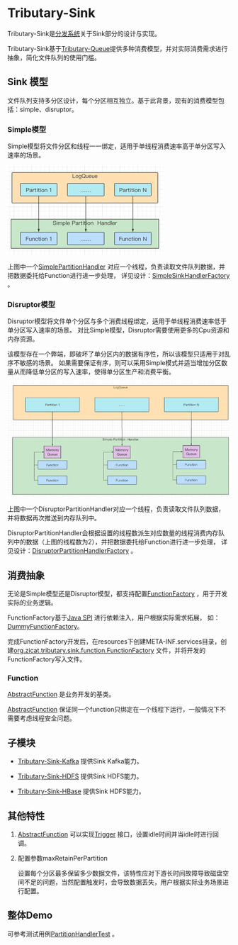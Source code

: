 # Tributary-Sink

Tributary-Sink是[分发系统](../doc/what_is_dispatcher.md)关于Sink部分的设计与实现。

Tributary-Sink基于[Tributary-Queue](../tributary-queue/README.md)提供多种消费模型，并对实际消费需求进行抽象，简化文件队列的使用门槛。

## Sink 模型

文件队列支持多分区设计，每个分区相互独立。基于此背景，现有的消费模型包括：simple、disruptor。

### Simple模型

Simple模型将文件分区和线程一一绑定，适用于单线程消费速率高于单分区写入速率的场景。

![image](../doc/picture/simple_sink_mode.png)

上图中一个[SimplePartitionHandler](tributary-sink-base/src/main/java/org/zicat/tributary/sink/handler/SimplePartitionHandler.java)
对应一个线程，负责读取文件队列数据，并把数据委托给Function进行进一步处理， 详见设计：[SimpleSinkHandlerFactory](
tributary-sink-base/src/main/java/org/zicat/tributary/sink/handler/factory/SimplePartitionHandlerFactory.java)
。

### Disruptor模型

Disruptor模型将文件单个分区与多个消费线程绑定，适用于单线程消费速率低于单分区写入速率的场景。 对比Simple模型，Disruptor需要使用更多的Cpu资源和内存资源。

该模型存在一个弊端，即破坏了单分区内的数据有序性，所以该模型只适用于对乱序不敏感的场景。 如果需要保证有序，则可以采用Simple模式并适当增加分区数量从而降低单分区的写入速率，使得单分区生产和消费平衡。

![image](../doc/picture/disruptor_sink_mode.png)

上图中一个DisruptorPartitionHandler对应一个线程，负责读取文件队列数据，并将数据再次推送到内存队列中。

DisruptorPartitionHandler会根据设置的线程数派生对应数量的线程消费内存队列中的数据（上图的线程数为2），并把数据委托给Function进行进一步处理，
详见设计：[DisruptorPartitionHandlerFactory](tributary-sink-base/src/main/java/org/zicat/tributary/sink/handler/factory/DisruptorPartitionHandlerFactory.java)
。

## 消费抽象

无论是Simple模型还是Disruptor模型，都支持配置[FunctionFactory](tributary-sink-base/src/main/java/org/zicat/tributary/sink/function/FunctionFactory.java)
，用于开发实际的业务逻辑。

FunctionFactory基于[Java SPI](https://www.journaldev.com/31602/java-spi-service-provider-interface-and-serviceloader)
进行依赖注入，用户根据实际需求拓展，
如：[DummyFunctionFactory](tributary-sink-base/src/main/java/org/zicat/tributary/sink/function/DummyFunctionFactory.java)。

完成FunctionFactory开发后，在resources下创建META-INF.services目录，创建[org.zicat.tributary.sink.function.FunctionFactory](tributary-sink-base/src/main/resources/META-INF/services/org.zicat.tributary.sink.function.FunctionFactory)
文件，并将开发的FunctionFactory写入文件。

### Function

[AbstractFunction](tributary-sink-base/src/main/java/org/zicat/tributary/sink/function/AbstractFunction.java)
是业务开发的基类。

[AbstractFunction](tributary-sink-base/src/main/java/org/zicat/tributary/sink/function/AbstractFunction.java)
保证同一个function只绑定在一个线程下运行，一般情况下不需要考虑线程安全问题。

## 子模块

- [Tributary-Sink-Kafka](tributary-sink-kafka) 提供Sink Kafka能力。

- [Tributary-Sink-HDFS](tributary-sink-hdfs) 提供Sink HDFS能力。

- [Tributary-Sink-HBase](tributary-sink-hbase) 提供Sink HDFS能力。

## 其他特性

1. [AbstractFunction](tributary-sink-base/src/main/java/org/zicat/tributary/sink/function/AbstractFunction.java)
   可以实现[Trigger](tributary-sink-base/src/main/java/org/zicat/tributary/sink/function/Trigger.java)
   接口，设置idle时间并当idle时进行回调。

2. 配置参数maxRetainPerPartition

   设置每个分区最多保留多少数据文件，该特性应对下游长时间故障导致磁盘空间不足的问题，当然配置触发时，会导致数据丢失，用户根据实际业务场景进行配置。

## 整体Demo

可参考测试用例[PartitionHandlerTest](tributary-sink-base/src/test/java/org/zicat/tributary/sink/test/handler/PartitionHandlerTest.java)
。